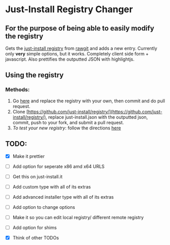 # Just-Install Registry Changer
## For the purpose of being able to easily modify the registry
Gets the [just-install registry](https://github.com/just-install/registry) from [rawgit](https://rawgit.com/just-install/registry/master/just-install.json) and adds a new entry. Currently only **very** simple options, but it works. Completely client side form + javascript. Also prettifies the outputted JSON with highlightjs. 

## Using the registry
### Methods:
1. Go [here](https://github.com/just-install/registry/edit/master/just-install.json) and replace the registry with your own, then commit and do pull request.
2. Clone [https://github.com/just-install/registry/](https://github.com/just-install/registry/), replace just-install.json with the outputted json, commit, push to your fork, and submit a pull request.
3. *To test your new registry*: follow the directions [here](https://github.com/just-install/registry#how-to-test-changes-locally)
## TODO:
 - [X] Make it prettier
 - [ ] Add option for seperate x86 amd x64 URLS
 - [ ] Get this on just-install.it
 - [ ] Add custom type with all of its extras
 - [ ] Add advanced installer type with all of its extras
 - [ ] Add option to change options
 - [ ] Make it so you can edit local registry/ different remote registry
 - [ ] Add option for shims
 - [X] Think of other TODOs
 
